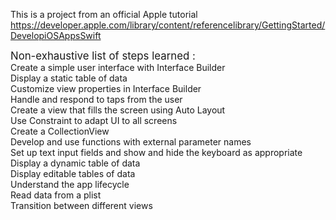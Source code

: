 This is a project from an official Apple tutorial
https://developer.apple.com/library/content/referencelibrary/GettingStarted/DevelopiOSAppsSwift<br>




<big>Non-exhaustive list of steps learned :</big>
<br>
Create a simple user interface with Interface Builder<br>
Display a static table of data<br>
Customize view properties in Interface Builder<br>
Handle and respond to taps from the user<br>
Create a view that fills the screen using Auto Layout<br>
Use Constraint to adapt UI to all screens<br>
Create a CollectionView<br>
Develop and use functions with external parameter names<br>
Set up text input fields and show and hide the keyboard as appropriate<br>
Display a dynamic table of data<br>
Display editable tables of data<br>
Understand the app lifecycle<br>
Read data from a plist<br>
Transition between different views<br>
